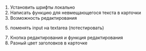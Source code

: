 1. Установить шрифты локально
2. Написать функцию для невмещающегося текста в карточки
3. Возможность редактирования
<!-- 4. Появление карточек сразу после добавления(без перезагрузки) -->
5. поменять input на textarea (потестировать)
<!-- 6. Кнапка ещё в Отзывах поправить -->
7. Кнопка редактирования и функция редактирования
8. Разный цвет заголовков в карточке


